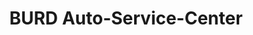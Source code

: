---
title: "BURD Auto-Service-Center"
url: /wuerzburg/burd-auto-service-center/
shop: Autowerkstatt
---